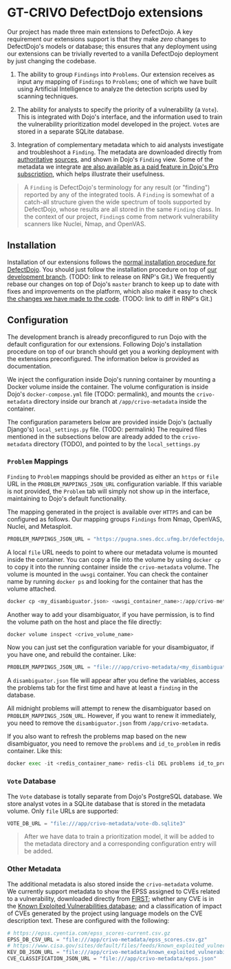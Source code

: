 # GT-CRIVO DefectDojo extensions

Our project has made three main extensions to DefectDojo.  A key requirement our extensions support is that they make *zero* changes to DefectDojo's models or database; this ensures that any deployment using our extensions can be trivially reverted to a vanilla DefectDojo deployment by just changing the codebase.

1. The ability to group `Findings` into `Problems`.  Our extension receives as input any mapping of `Findings` to `Problems`; one of which we have built using Artificial Intelligence to analyze the detection scripts used by scanning techniques.

2. The ability for analysts to specify the priority of a vulnerability (a `Vote`).  This is integrated with Dojo's interface, and the information used to train the vulnerability prioritization model developed in the project. `Vote`s are stored in a separate SQLite database.

3. Integration of complementary metadata which to aid analysts investigate and troubleshoot a `Finding`.  The metadata are downloaded directly from [authoritative](https://www.first.org/epss/) [sources](https://www.cisa.gov/known-exploited-vulnerabilities-catalog), and shown in Dojo's `Finding` view.  Some of the metadata we integrate [are also available as a paid feature in Dojo's Pro subscription](https://github.com/DefectDojo/django-DefectDojo/discussions/11796), which helps illustrate their usefulness.

> A `Finding` is DefectDojo's terminology for any result (or "finding") reported by any of the integrated tools.  A `Finding` is somewhat of a catch-all structure given the wide spectrum of tools supported by DefectDojo, whose results are all stored in the same `Finding` class.  In the context of our project, `Finding`s come from network vulnerability scanners like Nuclei, Nmap, and OpenVAS.

## Installation

Installation of our extensions follows the [normal installation procedure for DefectDojo](https://github.com/DefectDojo/django-DefectDojo/blob/master/readme-docs/DOCKER.md).  You should just follow the installation procedure on top of [our development branch](https://github.com/LeoOMaia/django-DefectDojo/tree/redis-problems).  (TODO: link to release on RNP's Git.)  We frequently rebase our changes on top of Dojo's `master` branch to keep up to date with fixes and improvements on the platform, which also make it easy to check [the changes we have made to the code](https://github.com/DefectDojo/django-DefectDojo/compare/master...LeoOMaia:django-DefectDojo:redis-problems).  (TODO: link to diff in RNP's Git.)

## Configuration

The development branch is already preconfigured to run Dojo with the default configuration for our extensions.  Following Dojo's installation procedure on top of our branch should get you a working deployment with the extensions preconfigured.  The information below is provided as documentation.

We inject the configuration inside Dojo's running container by mounting a Docker volume inside the container.  The volume configuration is inside Dojo's `docker-compose.yml` file (TODO: permalink), and mounts the `crivo-metadata` directory inside our branch at `/app/crivo-metadata` inside the container.

The configuration parameters below are provided inside Dojo's (actually Django's) `local_settings.py` file. (TODO: permalink)  The required files mentioned in the subsections below are already added to the `crivo-metadata` directory (TODO), and pointed to by the `local_settings.py`

### `Problem` Mappings

`Finding` to `Problem` mappings should be provided as either an `https` or `file` URL in the `PROBLEM_MAPPINGS_JSON_URL` configuration variable. If this variable is not provided, the `Problem` tab will simply not show up in the interface, maintaining to Dojo's default functionality.

The mapping generated in the project is available over `HTTPS` and can be configured as follows. Our mapping groups `Findings` from Nmap, OpenVAS, Nuclei, and Metasploit.

```python
PROBLEM_MAPPINGS_JSON_URL = "https://pugna.snes.dcc.ufmg.br/defectdojo/disambiguator.json"
```

A local `file` URL needs to point to where our metadata volume is mounted inside the container. You can copy a file into the volume by using `docker cp` to copy it into the running container inside the `crivo-metadata` volume. The volume is mounted in the `uwsgi` container. You can check the container name by running `docker ps` and looking for the container that has the volume attached.

```python
docker cp <my_disambiguator.json> <uwsgi_container_name>:/app/crivo-metadata/
```

Another way to add your disambiguator, if you have permission, is to find the volume path on the host and place the file directly:

```python
docker volume inspect <crivo_volume_name>
```

Now you can just set the configuration variable for your disambiguator, if you have one, and rebuild the container. Like:

```python
PROBLEM_MAPPINGS_JSON_URL = "file:///app/crivo-metadata/<my_disambiguator.json>"
```

A `disambiguator.json` file will appear after you define the variables, access the problems tab for the first time and have at least a `finding` in the database.

All midnight problems will attempt to renew the disambiguator based on `PROBLEM_MAPPINGS_JSON_URL`. However, if you want to renew it immediately, you need to remove the `disambiguator.json` from `/app/crivo-metadata`.

If you also want to refresh the problems map based on the new disambiguator, you need to remove the `problems` and `id_to_problem` in redis container. Like this:

```python
docker exec -it <redis_container_name> redis-cli DEL problems id_to_problem
```

### `Vote` Database

The `Vote` database is totally separate from Dojo's PostgreSQL database.  We store analyst votes in a SQLite database that is stored in the metadata volume.  Only `file` URLs are supported:

```python
VOTE_DB_URL = "file:///app/crivo-metadata/vote-db.sqlite3"
```

> After we have data to train a prioritization model, it will be added to the metadata directory and a corresponding configuration entry will be added.

### Other Metadata

The additional metadata is also stored inside the `crivo-metadata` volume.  We currently support metadata to show the EPSS assigned to CVEs related to a vulnerability, downloaded directly from [FIRST](https://www.first.org/epss/); whether any CVE is in the [Known Exploited Vulnerabilities database](https://www.cisa.gov/known-exploited-vulnerabilities-catalog); and a classification of impact of CVEs generated by the project using language models on the CVE description text.  These are configured with the following:

```python
# https://epss.cyentia.com/epss_scores-current.csv.gz
EPSS_DB_CSV_URL = "file:///app/crivo-metadata/epss_scores.csv.gz"
# https://www.cisa.gov/sites/default/files/feeds/known_exploited_vulnerabilities.json
KEV_DB_JSON_URL = "file:///app/crivo-metadata/known_exploited_vulnerabilities.json"
CVE_CLASSIFICATION_JSON_URL = "file:///app/crivo-metadata/epss.json"
```
